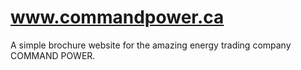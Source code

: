 # www.commandpower.ca

A simple brochure website for the amazing energy trading company COMMAND POWER.
